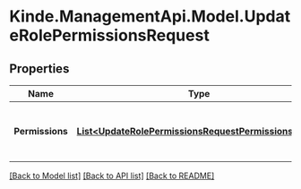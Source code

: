 # Kinde.ManagementApi.Model.UpdateRolePermissionsRequest

## Properties

Name | Type | Description | Notes
------------ | ------------- | ------------- | -------------
**Permissions** | [**List&lt;UpdateRolePermissionsRequestPermissionsInner&gt;**](UpdateRolePermissionsRequestPermissionsInner.md) | Permissions to add or remove from the role. | [optional] 

[[Back to Model list]](../README.md#documentation-for-models) [[Back to API list]](../README.md#documentation-for-api-endpoints) [[Back to README]](../README.md)

